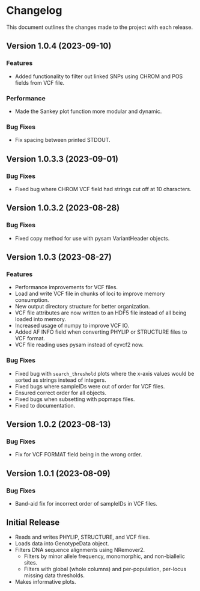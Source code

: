 # Changelog

This document outlines the changes made to the project with each release.

## Version 1.0.4 (2023-09-10)

### Features

- Added functionality to filter out linked SNPs using CHROM and POS fields from VCF file.

### Performance

- Made the Sankey plot function more modular and dynamic.

### Bug Fixes

- Fix spacing between printed STDOUT.

## Version 1.0.3.3 (2023-09-01)

### Bug Fixes

- Fixed bug where CHROM VCF field had strings cut off at 10 characters.

## Version 1.0.3.2 (2023-08-28)

### Bug Fixes

- Fixed copy method for use with pysam VariantHeader objects.

## Version 1.0.3 (2023-08-27)

### Features

- Performance improvements for VCF files.
- Load and write VCF file in chunks of loci to improve memory consumption.
- New output directory structure for better organization.
- VCF file attributes are now written to an HDF5 file instead of all being loaded into memory.
- Increased usage of numpy to improve VCF IO.
- Added AF INFO field when converting PHYLIP or STRUCTURE files to VCF format.
- VCF file reading uses pysam instead of cyvcf2 now.

### Bug Fixes

- Fixed bug with `search_threshold` plots where the x-axis values would be sorted as strings instead of integers.
- Fixed bugs where sampleIDs were out of order for VCF files.
- Ensured correct order for all objects.
- Fixed bugs when subsetting with popmaps files.
- Fixed to documentation.

## Version 1.0.2 (2023-08-13)

### Bug Fixes

- Fix for VCF FORMAT field being in the wrong order.

## Version 1.0.1 (2023-08-09)

### Bug Fixes

- Band-aid fix for incorrect order of sampleIDs in VCF files.

## Initial Release

- Reads and writes PHYLIP, STRUCTURE, and VCF files.
- Loads data into GenotypeData object.
- Filters DNA sequence alignments using NRemover2.
    - Filters by minor allele frequency, monomorphic, and non-biallelic sites.
    - Filters with global (whole columns) and per-population, per-locus missing data thresholds.
- Makes informative plots.
